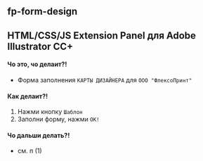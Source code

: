 fp-form-design
---
HTML/CSS/JS Extension Panel для Adobe Illustrator CC+
----

#### Чо это, чо делаит?! ####
* Форма заполнения `КАРТЫ ДИЗАЙНЕРА` для `ООО "ФлексоПринт"`
#### Как делаит?! ####
 1. Нажми кнопку  `Шаблон`
 2. Заполни форму, нажми `OK!`
#### Чо дальши делать?! ####
* см. п (1)
